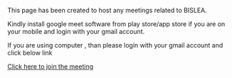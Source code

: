 This page has been created to host any meetings related to BISLEA. 

Kindly install google meet software from play store/app store if you are on your mobile and login with your gmail account. 

If you are using computer , than please login with your gmail account and click below link

[Click here to join the meeting](https://meet.google.com/rrd-wzzs-chj)




